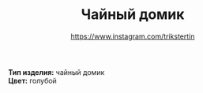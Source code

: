 ﻿---
title: Чайный домик
author: https://www.instagram.com/trikstertin
cost: 2500₸
---
**Тип изделия:** чайный домик  
**Цвет:** голубой  